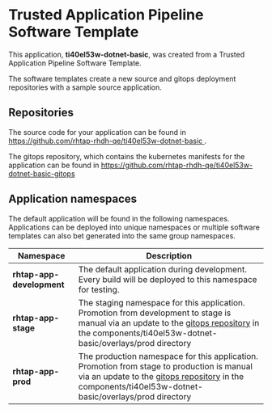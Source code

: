 # Trusted Application Pipeline Software Template

This application, **ti40el53w-dotnet-basic**, was created from a Trusted Application Pipeline Software Template.

The software templates create a new source and gitops deployment repositories with a sample source application. 

## Repositories

The source code for your application can be found in [https://github.com/rhtap-rhdh-qe/ti40el53w-dotnet-basic ](https://github.com/rhtap-rhdh-qe/ti40el53w-dotnet-basic ).
 
The gitops repository, which contains the kubernetes manifests for the application can be found in 
[https://github.com/rhtap-rhdh-qe/ti40el53w-dotnet-basic-gitops ](https://github.com/rhtap-rhdh-qe/ti40el53w-dotnet-basic-gitops ) 

## Application namespaces 

The default application will be found in the following namespaces. Applications can be deployed into unique namespaces or multiple software templates can also bet generated into the same group namespaces.  

|  Namespace   |  Description   |  
| -------- | -------- |   
| **rhtap-app-development** | The default application during development. Every build will be deployed to this namespace for testing. | 
| **rhtap-app-stage** | The staging namespace for this application. Promotion from development to stage is manual via an update to the [gitops repository](https://github.com/rhtap-rhdh-qe/ti40el53w-dotnet-basic-gitops ) in the components/ti40el53w-dotnet-basic/overlays/prod directory |  
| **rhtap-app-prod** | The production namespace for this application. Promotion from stage to production is manual via an update to the [gitops repository](https://github.com/rhtap-rhdh-qe/ti40el53w-dotnet-basic-gitops ) in the components/ti40el53w-dotnet-basic/overlays/prod directory | 